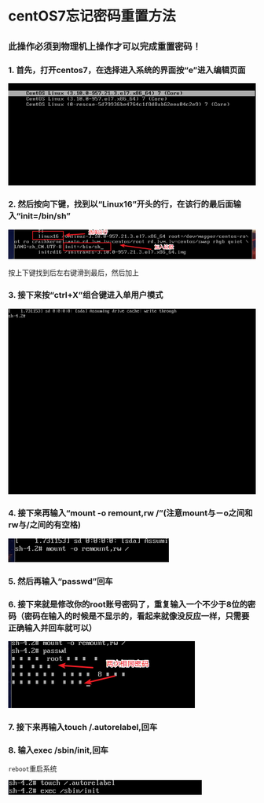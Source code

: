 # centOS7忘记密码重置方法

## `此操作必须到物理机上操作才可以完成重置密码！`

### 1. 首先，打开centos7，在选择进入系统的界面按“e”进入编辑页面

![](img/1.png)

### 2. 然后按向下键，找到以“Linux16”开头的行，在该行的最后面输入“init=/bin/sh”

![](img/2.png)

按上下键找到后左右键滑到最后，然后加上

### 3. 接下来按“ctrl+X”组合键进入单用户模式

![](img/3.png)

### 4. 接下来再输入“mount -o remount,rw /”(注意mount与－o之间和rw与/之间的有空格)

![](img/4.png)

### 5. 然后再输入“passwd”回车

### 6. 接下来就是修改你的root账号密码了，重复输入一个不少于8位的密码（密码在输入的时候是不显示的，看起来就像没反应一样，只需要正确输入并回车就可以）

![](img/5.png)

### 7. 接下来再输入touch /.autorelabel,回车

### 8. 输入exec /sbin/init,回车

`reboot`重启系统

![](img/6.png)